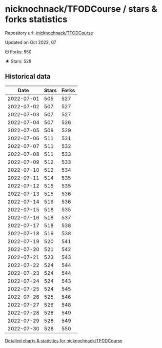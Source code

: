 # nicknochnack/TFODCourse / stars & forks statistics

Repository url: [/nicknochnack/TFODCourse](https://github.com/nicknochnack/TFODCourse)

Updated on Oct 2022, 07

☋ Forks: 550

★ Stars: 528

## Historical data
| Date | Stars | Forks |
|------|-------|-------|
| 2022-07-01 | 505 | 527 | 
| 2022-07-02 | 507 | 527 | 
| 2022-07-03 | 507 | 527 | 
| 2022-07-04 | 507 | 526 | 
| 2022-07-05 | 509 | 529 | 
| 2022-07-06 | 511 | 531 | 
| 2022-07-07 | 511 | 532 | 
| 2022-07-08 | 511 | 533 | 
| 2022-07-09 | 512 | 533 | 
| 2022-07-10 | 512 | 534 | 
| 2022-07-11 | 514 | 535 | 
| 2022-07-12 | 515 | 535 | 
| 2022-07-13 | 515 | 536 | 
| 2022-07-14 | 516 | 536 | 
| 2022-07-15 | 518 | 535 | 
| 2022-07-16 | 518 | 537 | 
| 2022-07-17 | 518 | 538 | 
| 2022-07-18 | 519 | 538 | 
| 2022-07-19 | 520 | 541 | 
| 2022-07-20 | 521 | 542 | 
| 2022-07-21 | 523 | 543 | 
| 2022-07-22 | 524 | 544 | 
| 2022-07-23 | 524 | 544 | 
| 2022-07-24 | 524 | 543 | 
| 2022-07-25 | 524 | 545 | 
| 2022-07-26 | 525 | 546 | 
| 2022-07-27 | 526 | 548 | 
| 2022-07-28 | 528 | 549 | 
| 2022-07-29 | 528 | 549 | 
| 2022-07-30 | 528 | 550 | 


[Detailed charts & statistics for nicknochnack/TFODCourse](https://reviewgithub.com/rep/nicknochnack/TFODCourse)
